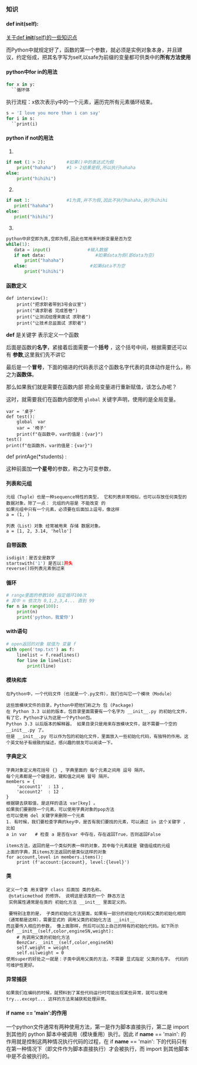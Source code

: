 ### 知识

#### def __init__(self):

[关于def __init__(self)的一些知识点](https://zhuanlan.zhihu.com/p/55237543)

而Python中就规定好了，函数的第一个参数，就必须是实例对象本身，并且建议，约定俗成，把其名字写为self,以safe为前缀的变量都可供类中的**所有方法使用**



#### python中for in的用法

```python
for x in y:
  ``循环体
```

执行流程：x依次表示y中的一个元素，遍历完所有元素循环结束。

```python
s = 'I love you more than i can say'
for i in s:
  ``print(i)
```



#### python if not的用法

1. 

```python
if not (1 > 2):        #如果()中的表达式为假   
	print("hahaha")    #1 > 2结果是假,所以执行hahaha 
else:   
    print("hihihi")
```

2. 

```python
if not 1:              #1为真,并不为假,因此不执行hahaha,执行hihihi
   print("hahaha")
else:
   print("hihihi")
```

3. 

```python
python中非空即为真,空即为假,因此也常用来判断变量是否为空
while(1):
   data = input()              #输入数据
   if not data:                   #如果data为假(即data为空)
       print("hahaha")
   else:                        #如果data不为空
       print("hihihi")
```

#### 函数定义

```
def interview():
    print("把求职者带到3号会议室")
    print("请求职者 完成答卷")
    print("让测试经理来面试 求职者")
    print("让技术总监面试 求职者")
```

**def** 是关键字 表示定义一个函数

后面是函数的**名字**，紧接着后面需要一个**括号** ，这个括号中间，根据需要还可以有 **参数**,这里我们先不讲它

最后是一个**冒号**，下面的缩进的代码表示这个函数名字代表的具体动作是什么，称之为**函数体**。

那么如果我们就是需要在函数内部 把全局变量进行重新赋值，该怎么办呢？

这时，就需要我们在函数内部使用 `global` 关键字声明，使用的是全局变量。

```
var = '桌子'
def test():
    global  var
    var = '椅子'
    print(f"在函数中，var的值是：{var}")
test()
print(f"在函数外，var的值是：{var}")
```

def  printAge(*students) :

这种前面加**一个星号**的参数，称之为可变参数，

#### 列表和元组

```
元组（Tuple）也是一种sequence特性的类型， 它和列表非常相似，也可以存放任何类型的数据对象，除了一点： 元组的内容是 不能改变 的
如果元组中只有一个元素，必须要在后面加上逗号，像这样
a = (1, )

列表（List）对象 经常被用来 存储 数据对象。
a = [1, 2, 3.14, 'hello']
```

#### 自带函数

```python
isdigit：是否全是数字
startswith('1') 是否以1开头
reverse()将列表元素倒过来

```

#### 循环

```python
# range里面的参数100 指定循环100次
# 其中 n 依次为 0,1,2,3,4... 直到 99
for n in range(100):  
    print(n)      
    print('python，我爱你')
```

#### with语句

```python
# open返回的对象 赋值为 变量 f
with open('tmp.txt') as f:
    linelist = f.readlines() 
    for line in linelist:
        print(line)
```

#### 模块和库

```
在Python中，一个代码文件（也就是一个.py文件），我们也叫它一个模块（Module）

这些放模块文件的目录，Python中把他们称之为 包 (Package) 
在 Python 3.3 以前的版本，包目录里面需要有一个名字为 __init__.py 的初始化文件，有了它，Python才认为这是一个Python包。
Python 3.3 以后版本的解释器， 如果目录只是用来存放模块文件，就不需要一个空的 __init__.py 了。
但是 __init__.py 可以作为包的初始化文件，里面放入一些初始化代码，有独特的作用。这个英文帖子有细致的描述，感兴趣的朋友可以阅读一下。
```

#### 字典定义

```
字典对象定义用花括号 {} , 字典里面的 每个元素之间用 逗号 隔开。
每个元素都是一个键值对，键和值之间用 冒号 隔开。
members = {
    'account1'  : 13 ,
    'account2'  : 12 
}
根据键去获取值，是这样的语法 var[key] 。
如果我们要删除一个元素，可以使用字典对象的pop方法
也可以使用 del 关键字来删除一个元素
1. 有时候，我们要检查字典的key中，是否有我们要找的元素，可以通过 in 这个关键字 ，比如
a in var   # 检查 a 是否在var 中存在，存在返回True，否则返回False

items方法，返回的是一个类似列表一样的对象，其中每个元素就是 键值组成的元组
上面的字典，其items方法返回的是类似这样的对象
for account,level in members.items():
    print (f'account:{account}, level:{level}')
```

#### 类

```
定义一个类 用关键字 class 后面加 类的名称。
 @staticmethod 的修饰， 说明这是该类的一个 静态方法
 实例属性通常是在类的 初始化方法 __init__ 里面定义的。
 
 要特别注意的是， 子类的初始化方法里面，如果有一部分的初始化代码和父类的初始化相同（通常都是这样），需要显式的 调用父类的初始化方法 __init__
而且要传入相应的参数， 像上面那样，然后可以加上自己的特有的初始化代码。如下所示
def __init__(self,color,engineSN,weight):
    # 先调用父类的初始化方法
    BenzCar.__init__(self,color,engineSN)
    self.weight = weight 
    self.oilweight = 0  
使用super的好处之一就是：子类中调用父类的方法，不需要 显式指定 父类的名字。 代码的可维护性更好。
```

#### 异常捕获

```
如果我们在编码的时候，就预料到了某些代码运行时可能出现某些异常，就可以使用 try...except... 这样的方法来捕获和处理异常。
```

#### if __name__ == '__main__':的作用

一个python文件通常有两种使用方法，第一是作为脚本直接执行，第二是 import 到其他的 python 脚本中被调用（模块重用）执行。因此 if __name__ == 'main': 的作用就是控制这两种情况执行代码的过程，在 if __name__ == 'main': 下的代码只有在第一种情况下（即文件作为脚本直接执行）才会被执行，而 import 到其他脚本中是不会被执行的。